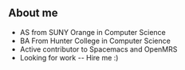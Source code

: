 ## About me

- AS from SUNY Orange in Computer Science
- BA From Hunter College in Computer Science
- Active contributor to Spacemacs and OpenMRS
- Looking for work -- Hire me :)


